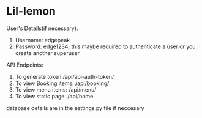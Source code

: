 # Lil-lemon
User's Details(if necessary):
1. Username: edgepeak
2. Password: edge1234; this maybe required to authenticate a user or you create another superuser

API Endpoints:
1. To generate token:/api/api-auth-token/
2. To view Booking items: /api/booking/
3. To view menu items: /api/menu/
4. To view static page: /api/home

database details are in the settings.py file if neccesary
